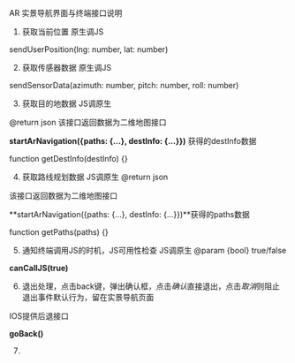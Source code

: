 
AR 实景导航界面与终端接口说明

1. 获取当前位置 原生调JS

sendUserPosition(lng: number, lat: number)

2. 获取传感器数据 原生调JS

sendSensorData(azimuth: number, pitch: number, roll: number)

3. 获取目的地数据 JS调原生

@return json 
该接口返回数据为二维地图接口

**startArNavigation({paths: {...}, destInfo: {...}})**
获得的destInfo数据

function getDestInfo(destInfo) {}

4. 获取路线规划数据 JS调原生
@return json 

该接口返回数据为二维地图接口

**startArNavigation({paths: {...}, destInfo: {...}})**获得的paths数据


function getPaths(paths) {}



5. 通知终端调用JS的时机，JS可用性检查 JS调原生
@param {bool} true/false

**canCallJS(true)**

6. 退出处理，点击back键，弹出确认框，点击*确认*直接退出，点击*取消*则阻止退出事件默认行为，留在实景导航页面

IOS提供后退接口

**goBack()**

7. 